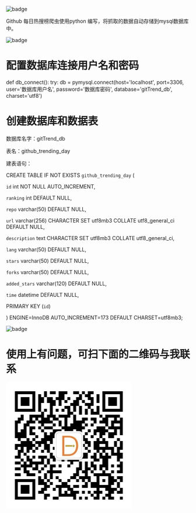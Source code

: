 ![badge](https://img.shields.io/badge/Python-3776AB?style=for-the-badge&logo=python&logoColor=white)

Github 每日热搜榜爬虫使用python 编写，将抓取的数据自动存储到mysql数据库中。

![badge](https://img.shields.io/badge/MySQL-00000F?style=for-the-badge&logo=mysql&logoColor=white)

# 配置数据库连接用户名和密码
def db_connect():
    try:
        db = pymysql.connect(host='localhost', port=3306, user='数据库用户名', password='数据库密码', database='gitTrend_db',
                             charset='utf8')
                             

# 创建数据库和数据表

数据库名字：gitTrend_db

表名：github_trending_day

建表语句：

CREATE TABLE IF NOT EXISTS `github_trending_day` (

  `id` int NOT NULL AUTO_INCREMENT,
  
  `ranking` int DEFAULT NULL,
  
  `repo` varchar(50) DEFAULT NULL,
  
  `url` varchar(256) CHARACTER SET utf8mb3 COLLATE utf8_general_ci DEFAULT NULL,
  
  `description` text CHARACTER SET utf8mb3 COLLATE utf8_general_ci,
  
  `lang` varchar(50) DEFAULT NULL,
  
  `stars` varchar(50) DEFAULT NULL,
  
  `forks` varchar(50) DEFAULT NULL,
  
  `added_stars` varchar(120) DEFAULT NULL,
  
  `time` datetime DEFAULT NULL,
  
  PRIMARY KEY (`id`)
  
) ENGINE=InnoDB AUTO_INCREMENT=173 DEFAULT CHARSET=utf8mb3;



![badge](https://img.shields.io/badge/WeChat-07C160?style=for-the-badge&logo=wechat&logoColor=white)

# 使用上有问题，可扫下面的二维码与我联系

![image](https://github.com/EricLULU/githubDailyTrendSpider/blob/main/img/wechat.jpg)
